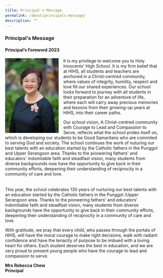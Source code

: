 ```yaml
---
title: Principal's Message
permalink: /about/principals-message/
description: ""
---
```

### **Principal's Message**

#### **Principal’s Foreword 2023**

<img src="/images/principal.jpg" style="width:35%;margin-right:15px;" align = "left">
It is my privilege to welcome you to Holy Innocents' High School. It is my firm belief that at HIHS, all students and teachers are anchored in a Christ-centred community, where values of integrity, humility, respect and love fill our shared experiences. Our school looks forward to journey with all students in their preparation for an adventure of life, where each will carry away precious memories and lessons from their growing-up years at HIHS, into their career paths.

Our school vision, A Christ-centred community with Courage to Lead and Compassion to Serve, reflects what the school prides itself on, which is developing our students to be Good Samaritans who are commited to serving God and society. The school continues the work of nuturing our best talents with an education started by the Catholic fathers in the Punggol and Upper Serangoon area. Thanks to the pioneering fathers' and educators' indomitable faith and steadfast vision, many students from diverse backgrounds now have the opportunity to give back in their community efforts, deepening their understanding of reciprocity in a community of care and love.
<br>
<br>
<br>
This year, the school celebrates 130 years of nurturing our best talents with an education started by the Catholic fathers in the Punggol /Upper Serangoon area. Thanks to the pioneering fathers’ and educators’ indomitable faith and steadfast vision, many students from diverse backgrounds have the opportunity to give back in their community efforts, deepening their understanding of reciprocity in a community of care and love.

With gratitude, we pray that every child, who passes through the portals of HIHS, will have the moral courage to make right decisions, walk with radiant confidence and have the tenacity of purpose to be imbued with a loving heart for others. Each student deserves the best in education, and we are very proud to present young people who have the courage to lead and compassion to serve.

**Mrs Rebecca Chew**<br>
**Principal**